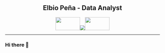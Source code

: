 <H2 align="center"> Elbio Peña - Data Analyst </H3>
<p align="center">
<img src="https://user-images.githubusercontent.com/110791809/201522585-06804049-f418-441a-a73a-847abc462f73.gif" width="80" height="43"><img src="https://user-images.githubusercontent.com/110791809/201525256-ebe32cf1-b1e0-4161-9611-53b853395c38.jpg"><img src="https://user-images.githubusercontent.com/110791809/201522585-06804049-f418-441a-a73a-847abc462f73.gif" width="80" height="43" >
</p>

---

### Hi there 👋

<!--
**elbiop/elbiop** is a ✨ _special_ ✨ repository because its `README.md` (this file) appears on your GitHub profile.

Here are some ideas to get you started:

- 🔭 I’m currently working on ...
- 🌱 I’m currently learning ...
- 👯 I’m looking to collaborate on ...
- 🤔 I’m looking for help with ...
- 💬 Ask me about ...
- 📫 How to reach me: ...
- 😄 Pronouns: ...
- ⚡ Fun fact: ...
-->
